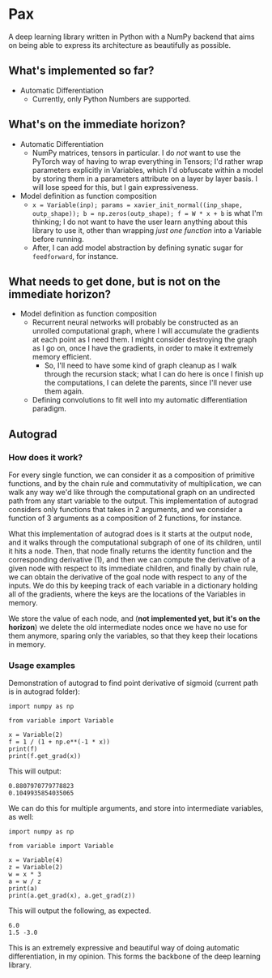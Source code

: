 # Pax
A deep learning library written in Python with a NumPy backend that aims on being able to express its architecture as beautifully as possible.

## What's implemented so far?

* Automatic Differentiation
    * Currently, only Python Numbers are supported.

## What's on the immediate horizon?

* Automatic Differentiation
    * NumPy matrices, tensors in particular. I do _not_ want to use the PyTorch way of having to wrap everything in Tensors; I'd rather wrap parameters explicitly in Variables, which I'd obfuscate within a model by storing them in a parameters attribute on a layer by layer basis. I will lose speed for this, but I gain expressiveness.
* Model definition as function composition
    * `x = Variable(inp); params = xavier_init_normal((inp_shape, outp_shape)); b = np.zeros(outp_shape); f = W * x + b` is what I'm thinking; I do not want to have the user learn anything about this library to use it, other than wrapping _just one function_ into a Variable before running.
    * After, I can add model abstraction by defining synatic sugar for `feedforward`, for instance. 

## What needs to get done, but is not on the immediate horizon?
* Model definition as function composition
    * Recurrent neural networks will probably be constructed as an unrolled computational graph, where I will accumulate the gradients at each point as I need them. I might consider destroying the graph as I go on, once I have the gradients, in order to make it extremely memory efficient.
        * So, I'll need to have some kind of graph cleanup as I walk through the recursion stack; what I can do here is once I finish up the computations, I can delete the parents, since I'll never use them again.
	* Defining convolutions to fit well into my automatic differentiation paradigm.

## Autograd
### How does it work?
For every single function, we can consider it as a composition of primitive functions, and by the chain rule and commutativity of multiplication, we can walk any way we'd like through the computational graph on an undirected path from any start variable to the output. This implementation of autograd considers only functions that takes in 2 arguments, and we consider a function of 3 arguments as a composition of 2 functions, for instance. 

What this implementation of autograd does is it starts at the output node, and it walks through the computational subgraph of one of its children, until it hits a node. Then, that node finally returns the identity function and the corresponding derivative (1), and then we can compute the derivative of a given node with respect to its immediate children, and finally by chain rule, we can obtain the derivative of the goal node with respect to any of the inputs. We do this by keeping track of each variable in a dictionary holding all of the gradients, where the keys are the locations of the Variables in memory. 

We store the value of each node, and (**not implemented yet, but it's on the horizon**) we delete the old intermediate nodes once we have no use for them anymore, sparing only the variables, so that they keep their locations in memory.
### Usage examples

Demonstration of autograd to find point derivative of sigmoid (current path is in autograd folder):
```
import numpy as np

from variable import Variable

x = Variable(2)
f = 1 / (1 + np.e**(-1 * x))
print(f)
print(f.get_grad(x))
```
This will output:
```
0.8807970779778823
0.1049935854035065
```

We can do this for multiple arguments, and store into intermediate variables, as well:
```
import numpy as np

from variable import Variable

x = Variable(4)
z = Variable(2)
w = x * 3
a = w / z
print(a)
print(a.get_grad(x), a.get_grad(z))
```
This will output the following, as expected.
```
6.0
1.5 -3.0
```

This is an extremely expressive and beautiful way of doing automatic differentiation, in my opinion. This forms the backbone of the deep learning library.
